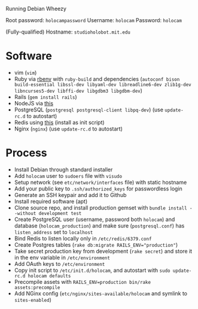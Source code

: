 Running Debian Wheezy

Root password: `holocampassword`
Username: `holocam`
Password: `holocam`

(Fully-qualified) Hostname: `studioholobot.mit.edu`

# Software
* vim (`vim`)
* Ruby via [rbenv](https://github.com/sstephenson/rbenv) with `ruby-build` and dependencies (`autoconf bison build-essential libssl-dev libyaml-dev libreadline6-dev zlib1g-dev libncurses5-dev libffi-dev libgdbm3 libgdbm-dev`)
* Rails (`gem install rails`)
* NodeJS via [this](https://nodesource.com/blog/nodejs-v012-iojs-and-the-nodesource-linux-repositories)
* PostgreSQL (`postgresql postgresql-client libpq-dev`) (use `update-rc.d` to autostart)
* Redis using [this](http://redis.io/topics/quickstart) (install as init script)
* Nginx (`nginx`) (use `update-rc.d` to autostart)

# Process
* Install Debian through standard installer
* Add `holocam` user to `sudoers` file with `visudo`
* Setup network (see `etc/network/interfaces` file) with static hostname
* Add your public key to `.ssh/authorized_keys` for passwordless login
* Generate an SSH keypair and add it to Github
* Install required software (apt)
* Clone source repo, and install production gemset with `bundle install --without development test`
* Create PostgreSQL user (username, password both `holocam`) and database (`holocam_production`) and make sure (`postgresql.conf`) has `listen_address` set to `localhost`
* Bind Redis to listen locally only in `/etc/redis/6379.conf`
* Create Postgres tables (`rake db:migrate RAILS_ENV="production"`)
* Take secret production key from development (`rake secret`) and store it in the env variable in `/etc/environment`
* Add OAuth keys to `/etc/environment`
* Copy init script to `/etc/init.d/holocam`, and autostart with `sudo update-rc.d holocam defaults`
* Precompile assets with `RAILS_ENV=production bin/rake assets:precompile`
* Add NGinx config (`etc/nginx/sites-available/holocam` and symlink to `sites-enabled`)
